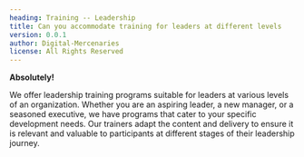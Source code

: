 ```yaml
---
heading: Training -- Leadership
title: Can you accommodate training for leaders at different levels
version: 0.0.1
author: Digital-Mercenaries
license: All Rights Reserved
---
```



**Absolutely!**

We offer leadership training programs suitable for leaders at various levels of
an organization.  Whether you are an aspiring leader, a new manager, or a
seasoned executive, we have programs that cater to your specific development
needs.  Our trainers adapt the content and delivery to ensure it is relevant
and valuable to participants at different stages of their leadership journey.

